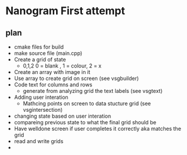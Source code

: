 # Nanogram First attempt

## plan

- cmake files for build
- make source file (main.cpp)
- Create a grid of state
    - 0,1,2 0 = blank , 1 = colour, 2 = x
- Create an array with image in it
- Use array to create grid on screen (see vsgbuilder)
- Code text for columns and rows
    - generate from analyzing grid the text labels (see vsgtext)
- Adding user interation
    - Mathcing points on screen to data stucture grid (see vsgintersection)
- changing state based on user interation
- compareing previous state to what the final grid should be
- Have welldone screen if user completes it correctly aka matches the grid
- read and write grids
-
